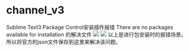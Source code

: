 # channel_v3
Sublime Text3 Package Control安装插件报错 There are no packages available for installation 的解决文件
![](https://github.com/knight-TBO/channel_v3/blob/master/images/2019-02-282.png)
![](https://github.com/knight-TBO/channel_v3/blob/master/images/2019-02-281.png)
  以上是进行包安装时的报错场景。  
所以将官方的json文件保存到这里来解决该问题。
